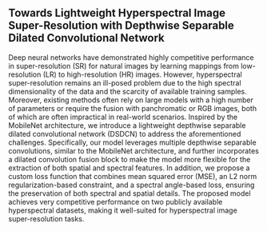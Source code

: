 ## Towards Lightweight Hyperspectral Image Super-Resolution with Depthwise Separable Dilated Convolutional Network

Deep neural networks have demonstrated highly competitive performance in super-resolution (SR) for natural images by learning mappings from low-resolution (LR) to high-resolution (HR) images. However, hyperspectral super-resolution remains an ill-posed problem due to the high spectral dimensionality of the data and the scarcity of available training samples. Moreover, existing methods often rely on large models with a high number of parameters or require the fusion with panchromatic or RGB images, both of which are often impractical in real-world scenarios. Inspired by the MobileNet architecture, we introduce a lightweight depthwise separable dilated convolutional network (DSDCN) to address the aforementioned challenges. Specifically, our model leverages multiple depthwise separable convolutions, similar to the MobileNet architecture, and further incorporates a dilated convolution fusion block to make the model more flexible for the extraction of both spatial and spectral features. In addition, we propose a custom loss function that combines mean squared error (MSE), an L2 norm regularization-based constraint, and a spectral angle-based loss, ensuring the preservation of both spectral and spatial details. The proposed model achieves very competitive performance on two publicly available hyperspectral datasets, making it well-suited for hyperspectral image super-resolution tasks.
